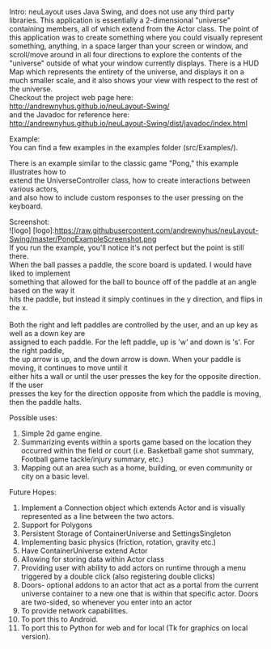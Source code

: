 Intro:
neuLayout uses Java Swing, and does not use any third party libraries.  This application is essentially a 2-dimensional "universe" containing members, all of which extend from the Actor class.  The point of this application was to create something where you could visually represent something, anything, in a space larger than your screen or window, and scroll/move around in all four directions to explore the contents of the "universe" outside of what your window currently displays.  There is a HUD Map which represents the entirety of the universe, and displays it on a much smaller scale, and it also shows your view with respect to the rest of the universe.<br/>
Checkout the project web page here: http://andrewnyhus.github.io/neuLayout-Swing/ <br/>
and the Javadoc for reference here: http://andrewnyhus.github.io/neuLayout-Swing/dist/javadoc/index.html <br/>

Example:<br/>
You can find a few examples in the examples folder (src/Examples/).

There is an example similar to the classic game "Pong," this example illustrates how to <br/>
extend the UniverseController class, how to create interactions between various actors,<br/>
and also how to include custom responses to the user pressing on the keyboard.<br/>

Screenshot:<br/>
![logo]
[logo]:https://raw.githubusercontent.com/andrewnyhus/neuLayout-Swing/master/PongExampleScreenshot.png
<br/>
If you run the example, you'll notice it's not perfect but the point is still there. <br/>
When the ball passes a paddle, the score board is updated.  I would have liked to implement <br/>
something that allowed for the ball to bounce off of the paddle at an angle based on the way it <br/>
hits the paddle, but instead it simply continues in the y direction, and flips in the x. <br/>
<br/>
Both the right and left paddles are controlled by the user, and an up key as well as a down key are <br/>
assigned to each paddle.  For the left paddle, up is 'w' and down is 's'.  For the right paddle, <br/>
the up arrow is up, and the down arrow is down.  When your paddle is moving, it continues to move until it<br/>
either hits a wall or until the user presses the key for the opposite direction.  If the user <br/>
presses the key for the direction opposite from which the paddle is moving, then the paddle halts.<br/>

Possible uses:

1) Simple 2d game engine.<br/>
2) Summarizing events within a sports game based on the location they occurred within the field or court (i.e. Basketball game shot summary, Football game tackle/injury summary, etc.)<br/>
3) Mapping out an area such as a home, building, or even community or city on a basic level.<br/>

Future Hopes:<br/>
1) Implement a Connection object which extends Actor and is visually represented as a line between the two actors.  <br/>
2) Support for Polygons <br/>
3) Persistent Storage of ContainerUniverse and SettingsSingleton<br/>
4) Implementing basic physics (friction, rotation, gravity etc.)<br/>
5) Have ContainerUniverse extend Actor<br/>
6) Allowing for storing data within Actor class<br/>
7) Providing user with ability to add actors on runtime through a
   menu triggered by a double click (also registering double clicks)<br/>
8) Doors- optional addons to an actor that act as a portal from the current universe container to a new one that is within that specific actor.  Doors are two-sided, so whenever you enter into an actor <br/>
9) To provide network capabilities.<br/>
10) To port this to Android.<br/>
11) To port this to Python for web and for local (Tk for graphics on local version).<br/>

